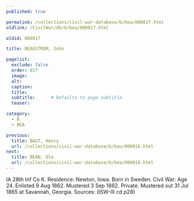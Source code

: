 ```yaml
---
published: true

permalink: /collections/civil-war-database/b/bea/000817.html
oldlink: /CivilWar/db/b/bea/000817.html

oldid: 000817

title: BEAGSTROM, John

pagelist:
  exclude: false
  order: 817
  image: 
  alt:
  caption:
  title:
  subtitle:      # Defaults to page subtitle
  teaser:

category: 
  - B 
  - BEA

previous:
  title: BAUT, Henry
  url: /collections/civil-war-database/b/bau/000816.html  
next:
  title: BEAN, Ole
  url: /collections/civil-war-database/b/bea/000818.html   
---
```

IA 28th Inf Co K. Residence: Newton, Iowa. Born in Sweden. Civil War: Age 24. Enlisted 9 Aug 1862. Mustered 3 Sep 1862. Private. Mustered out 31 Jul 1865 at Savannah, Georgia. Sources: (ISW-III cd p28)
